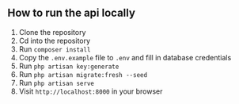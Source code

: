 ## How to run the api locally

1. Clone the repository
2. Cd into the repository
3. Run `composer install`
4. Copy the `.env.example` file to `.env` and fill in database credentials
5. Run `php artisan key:generate`
6. Run `php artisan migrate:fresh --seed`
7. Run `php artisan serve`
8. Visit `http://localhost:8000` in your browser